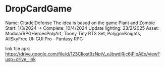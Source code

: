 # DropCardGame
Name: CitadelDefense
The idea is based on the game Plant and Zombie
Start: 1/3/2024  -> Complete: 10/4/2024
Update lighting: 23/2/2025
Asset: ModularRPGHeroesPolyArt, Toony Tiny RTS Set, PolygonKnights, AllSkyFree
UI: GUI Pro - Fantasy RPG

link file apk: https://drive.google.com/file/d/123CIiost9zNpjV_xJbwdjRjc6jPipAEx/view?usp=drive_link
